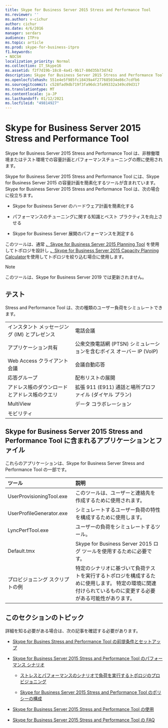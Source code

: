 ```yaml
---
title: Skype for Business Server 2015 Stress and Performance Tool
ms.reviewer: ''
ms.author: v-cichur
author: cichur
ms.date: 4/6/2016
manager: serdars
audience: ITPro
ms.topic: article
ms.prod: skype-for-business-itpro
f1.keywords:
- NOCSH
localization_priority: Normal
ms.collection: IT_Skype16
ms.assetid: f2f7d19b-18c8-4a41-9b17-80d35b73d742
description: Skype for Business Server 2015 Stress and Performance Tool は、非稼働環境またはテスト環境での容量計画とパフォーマンスチューニングの間に使用されます。
ms.openlocfilehash: 551e4e5f985fc18439a4f277685034e86c7cdfb6
ms.sourcegitcommit: c528fad9db719f3fa96dc3fa99332a349cd9d317
ms.translationtype: MT
ms.contentlocale: ja-JP
ms.lasthandoff: 01/12/2021
ms.locfileid: "49814927"
---
```

# <a name="skype-for-business-server-2015-stress-and-performance-tool"></a>Skype for Business Server 2015 Stress and Performance Tool
 
Skype for Business Server 2015 Stress and Performance Tool は、非稼働環境またはテスト環境での容量計画とパフォーマンスチューニングの際に使用されます。
  
Skype for Business Server 2015 Stress and Performance Tool には、Skype for Business Server 2015 の容量計画を簡素化するツールが含まれています。 Skype for Business Server 2015 Stress and Performance Tool は、次の場合に役立ちます。
  
- Skype for Business Server のハードウェア計画を簡素化する
    
- パフォーマンスのチューニングに関する知識とベスト プラクティスを向上させる
    
- Skype for Business Server 展開のパフォーマンスを測定する
    
このツールは、通常 [、Skype for Business Server 2015 Planning Tool](../../management-tools/planning-tool/planning-tool.md) を使用してトポロジを設計し [、Skype for Business Server 2015 Capacity Planning Calculator](../../management-tools/capacity-planning-calculator.md)を使用してトポロジを絞り込む場合に使用します。 

> [!NOTE]
> このツールは、Skype for Business Server 2019 では更新されません。
  
## <a name="tests"></a>テスト

Stress and Performance Tool は、次の種類のユーザー負荷をシミュレートできます。
  
|||
|:-----|:-----|
|インスタント メッセージング (IM) とプレゼンス  <br/> |電話会議  <br/> |
|アプリケーション共有  <br/> |公衆交換電話網 (PTSN) シミュレーションを含むボイス オーバー IP (VoIP)  <br/> |
|Web Access クライアント会議  <br/> |会議自動応答  <br/> |
|応答グループ  <br/> |配布リストの展開  <br/> |
|アドレス帳のダウンロードとアドレス帳のクエリ  <br/> |拡張 911 (E911) 通話と場所プロファイル (ダイヤル プラン)  <br/> |
|MultiView  <br/> |データ コラボレーション  <br/> |
|モビリティ  <br/> ||
   
## <a name="applications-and-files-included-with-the-skype-for-business-server-2015-stress-and-performance-tool"></a>Skype for Business Server 2015 Stress and Performance Tool に含まれるアプリケーションとファイル

これらのアプリケーションは、Skype for Business Server Stress and Performance Tool の一部です。
  
|**ツール**|**説明**|
|:-----|:-----|
|UserProvisioningTool.exe  <br/> |このツールは、ユーザーと連絡先を作成するために使用されます。  <br/> |
|UserProfileGenerator.exe  <br/> |シミュレートするユーザー負荷の特性を構成するために使用します。  <br/> |
|LyncPerfTool.exe  <br/> |ユーザーの負荷をシミュレートするツール。  <br/> |
|Default.tmx  <br/> |Skype for Business Server 2015 ログ ツールを使用するために必要です。  <br/> |
|プロビジョニング スクリプトの例  <br/> |特定のシナリオに基づいて負荷テストを実行するトポロジを構成するために使用します。 特定の環境に関連付けられているものに変更する必要がある可能性があります。  <br/> |
   
## <a name="topics-in-this-section"></a>このセクションのトピック

詳細を知る必要がある場合は、次の記事を確認する必要があります。
  
- [Skype for Busines Stress and Performance Tool の前提条件とセットアップ](prerequisites-and-setup.md)
    
- [Skype for Business Server 2015 Stress and Performance Tool のパフォーマンス シナリオ](scenarios.md)
    
  - [ストレスとパフォーマンスのシナリオで負荷を実行するトポロジのプロビジョニング](provisioning-the-topology-to-run-load.md)
    
  - [Skype for Business Server 2015 Stress and Performance Tool のポリシーの構成](configuring-policies.md)
    
- [Skype for Business Server 2015 Stress and Performance Tool の使用](using-the-tool.md)
    
- [Skype for Business Server 2015 Stress and Performance Tool の FAQ](faq.md)
    

